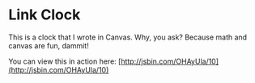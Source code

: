 # Link Clock

This is a clock that I wrote in Canvas.  Why, you ask?  Because math and canvas are fun, dammit!

You can view this in action here: [http://jsbin.com/OHAyUla/10](http://jsbin.com/OHAyUla/10)